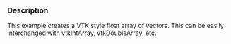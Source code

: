 ### Description

This example creates a VTK style float array of vectors. This can be easily interchanged with vtkIntArray, vtkDoubleArray, etc.
